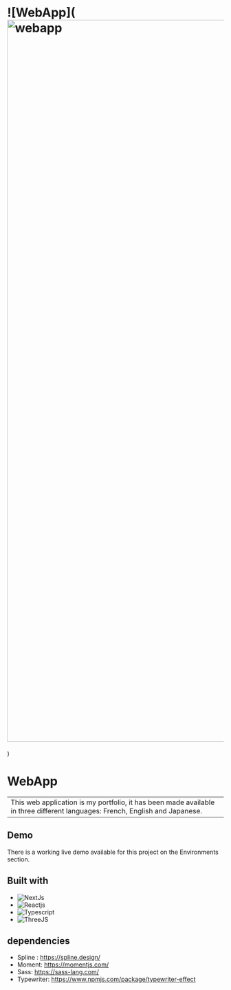 # ![WebApp](<img width="1680" alt="webapp" src="https://user-images.githubusercontent.com/33840823/230564808-f5d71996-a2ff-469e-9ea0-a15180137c13.png">
)
# WebApp
<table>
<tr>
<td>
  This web application is my portfolio, it has been made available in three different languages: French, English and Japanese. 
</td>
</tr>
</table>

## Demo
There is a working live demo available for this project on the Environments section. 

## Built with 

 - ![NextJs](https://img.shields.io/badge/Next.js-16181D.svg?style=for-the-badge&logo=nextdotjs&logoColor=#191A1A)
- ![Reactjs](https://img.shields.io/badge/React.js-16181D.svg?style=for-the-badge&logo=react&logoColor=BDF0FD)
- ![Typescript](https://img.shields.io/badge/Typescript-16181D.svg?style=for-the-badge&logo=typescript&logoColor=blue)
- ![ThreeJS](https://img.shields.io/badge/Three.Js-16181D.svg?style=for-the-badge&logo=threedotjs&logoColor=blue)

## dependencies

- Spline : https://spline.design/
- Moment: https://momentjs.com/
- Sass: https://sass-lang.com/
- Typewriter: https://www.npmjs.com/package/typewriter-effect
